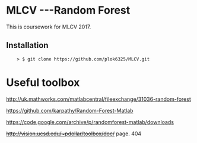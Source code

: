 # MLCV ---Random Forest 



This is coursework for MLCV 2017. 





## Installation

		> $ git clone https://github.com/plok6325/MLCV.git  




# Useful toolbox 

http://uk.mathworks.com/matlabcentral/fileexchange/31036-random-forest

https://github.com/karpathy/Random-Forest-Matlab

https://code.google.com/archive/p/randomforest-matlab/downloads



~~<u>http://vision.ucsd.edu/~pdollar/toolbox/doc/</u>~~    page.  404 